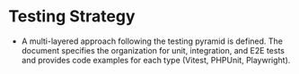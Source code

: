 # Testing Strategy
* A multi-layered approach following the testing pyramid is defined. The document specifies the organization for unit, integration, and E2E tests and provides code examples for each type (Vitest, PHPUnit, Playwright). 
